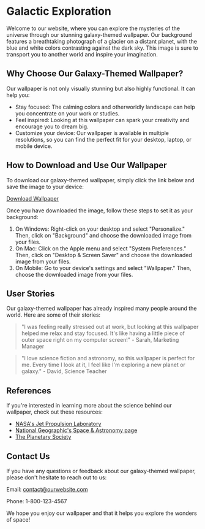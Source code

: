 <!--font:Poppins-->

# Galactic Exploration

Welcome to our website, where you can explore the mysteries of the universe through our stunning galaxy-themed wallpaper. Our background features a breathtaking photograph of a glacier on a distant planet, with the blue and white colors contrasting against the dark sky. This image is sure to transport you to another world and inspire your imagination.

## Why Choose Our Galaxy-Themed Wallpaper?

Our wallpaper is not only visually stunning but also highly functional. It can help you:

- Stay focused: The calming colors and otherworldly landscape can help you concentrate on your work or studies.
- Feel inspired: Looking at this wallpaper can spark your creativity and encourage you to dream big.
- Customize your device: Our wallpaper is available in multiple resolutions, so you can find the perfect fit for your desktop, laptop, or mobile device.

## How to Download and Use Our Wallpaper

To download our galaxy-themed wallpaper, simply click the link below and save the image to your device:

[Download Wallpaper](#)

Once you have downloaded the image, follow these steps to set it as your background:

1. On Windows: Right-click on your desktop and select "Personalize." Then, click on "Background" and choose the downloaded image from your files.
2. On Mac: Click on the Apple menu and select "System Preferences." Then, click on "Desktop & Screen Saver" and choose the downloaded image from your files.
3. On Mobile: Go to your device's settings and select "Wallpaper." Then, choose the downloaded image from your files.

## User Stories

Our galaxy-themed wallpaper has already inspired many people around the world. Here are some of their stories:

> "I was feeling really stressed out at work, but looking at this wallpaper helped me relax and stay focused. It's like having a little piece of outer space right on my computer screen!" - Sarah, Marketing Manager

> "I love science fiction and astronomy, so this wallpaper is perfect for me. Every time I look at it, I feel like I'm exploring a new planet or galaxy." - David, Science Teacher

## References

If you're interested in learning more about the science behind our wallpaper, check out these resources:

- [NASA's Jet Propulsion Laboratory](#)
- [National Geographic's Space & Astronomy page](#)
- [The Planetary Society](#)

## Contact Us

If you have any questions or feedback about our galaxy-themed wallpaper, please don't hesitate to reach out to us:

Email: [contact@ourwebsite.com](mailto:contact@ourwebsite.com)

Phone: 1-800-123-4567

We hope you enjoy our wallpaper and that it helps you explore the wonders of space!

<!--

Write me content for website with wallpaper which alt text is:

"A photograph of a glacier on a distant planet, with the blue and white colors contrasting against the dark sky."

The name/title of the page should not be 1:1 copy of the alt text but rather a real content of the website which is using this wallpaper.

- Use markdown format 
- Start with heading
- Heading should be short and concise
- The content should look like a real website 
- The website should not be about the wallpaper, wallpaper is just a related background
- Heading should be contain work "wallpaper" or "background"
- Include real sections like references, contact, user stories, etc. use things relevant to the page purpose.
- Feel free to use structure like headings, bullets, numbering, blockquotes, paragraphs, horizontal lines, etc.
- You can use formatting like bold or _italic_
- You can include UTF-8 emojis
- Links should be only #hash anchors (and you can refer to the document itself)
- Do not include images


---


# Discover the Wonders of Space with our Galaxy-Themed Background

Welcome to our website, where you can explore the mysteries of the universe through our stunning galaxy-themed wallpaper. Our background features a breathtaking photograph of a glacier on a distant planet, with the blue and white colors contrasting against the dark sky. This image is sure to transport you to another world and inspire your imagination.

## Why Choose Our Galaxy-Themed Wallpaper?

Our wallpaper is not only visually stunning but also highly functional. It can help you:

- Stay focused: The calming colors and otherworldly landscape can help you concentrate on your work or studies.
- Feel inspired: Looking at this wallpaper can spark your creativity and encourage you to dream big.
- Customize your device: Our wallpaper is available in multiple resolutions, so you can find the perfect fit for your desktop, laptop, or mobile device.

## How to Download and Use Our Wallpaper

To download our galaxy-themed wallpaper, simply click the link below and save the image to your device:

[Download Wallpaper](#)

Once you have downloaded the image, follow these steps to set it as your background:

1. On Windows: Right-click on your desktop and select "Personalize." Then, click on "Background" and choose the downloaded image from your files.
2. On Mac: Click on the Apple menu and select "System Preferences." Then, click on "Desktop & Screen Saver" and choose the downloaded image from your files.
3. On Mobile: Go to your device's settings and select "Wallpaper." Then, choose the downloaded image from your files.

## User Stories

Our galaxy-themed wallpaper has already inspired many people around the world. Here are some of their stories:

> "I was feeling really stressed out at work, but looking at this wallpaper helped me relax and stay focused. It's like having a little piece of outer space right on my computer screen!" - Sarah, Marketing Manager

> "I love science fiction and astronomy, so this wallpaper is perfect for me. Every time I look at it, I feel like I'm exploring a new planet or galaxy." - David, Science Teacher

## References

If you're interested in learning more about the science behind our wallpaper, check out these resources:

- [NASA's Jet Propulsion Laboratory](#)
- [National Geographic's Space & Astronomy page](#)
- [The Planetary Society](#)

## Contact Us

If you have any questions or feedback about our galaxy-themed wallpaper, please don't hesitate to reach out to us:

Email: [contact@ourwebsite.com](mailto:contact@ourwebsite.com)

Phone: 1-800-123-4567

We hope you enjoy our wallpaper and that it helps you explore the wonders of space!


---


Write me a Google font which is best fitting for the website.

Pick from the list:
- Raleway
- Poppins
- Exo 2
- Montserrat
- Futura
- Alegreya
- Playfair Display
- Barlow Condensed
- Cormorant Garamond
- Inter
- Lobster
- Orbitron
- Lato
- Cinzel
- IBM Plex Sans
- Roboto
- Creepster
- Dancing Script
- Cabin
- Cinzel Decorative
- Open Sans
- Great Vibes


Write just the font name nothing else.


---


Poppins

-->
